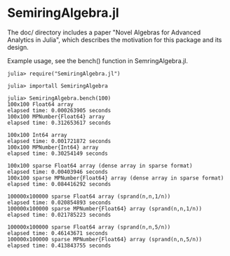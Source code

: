 SemiringAlgebra.jl
==================

The doc/ directory includes a paper "Novel Algebras for Advanced Analytics in Julia", which describes the motivation for this package and its design.

Example usage, see the bench() function in SemringAlgebra.jl.

````
julia> require("SemiringAlgebra.jl")

julia> importall SemiringAlgebra

julia> SemiringAlgebra.bench(100)
100x100 Float64 array
elapsed time: 0.000263905 seconds
100x100 MPNumber{Float64} array
elapsed time: 0.312653617 seconds

100x100 Int64 array
elapsed time: 0.001721872 seconds
100x100 MPNumber{Int64} array
elapsed time: 0.30254149 seconds

100x100 sparse Float64 array (dense array in sparse format)
elapsed time: 0.00403946 seconds
100x100 sparse MPNumber{Float64} array (dense array in sparse format)
elapsed time: 0.084416292 seconds

100000x100000 sparse Float64 array (sprand(n,n,1/n))
elapsed time: 0.020854893 seconds
100000x100000 sparse MPNumber{Float64} array (sprand(n,n,1/n))
elapsed time: 0.021785223 seconds

100000x100000 sparse Float64 array (sprand(n,n,5/n))
elapsed time: 0.46143671 seconds
100000x100000 sparse MPNumber{Float64} array (sprand(n,n,5/n))
elapsed time: 0.413843755 seconds
````

